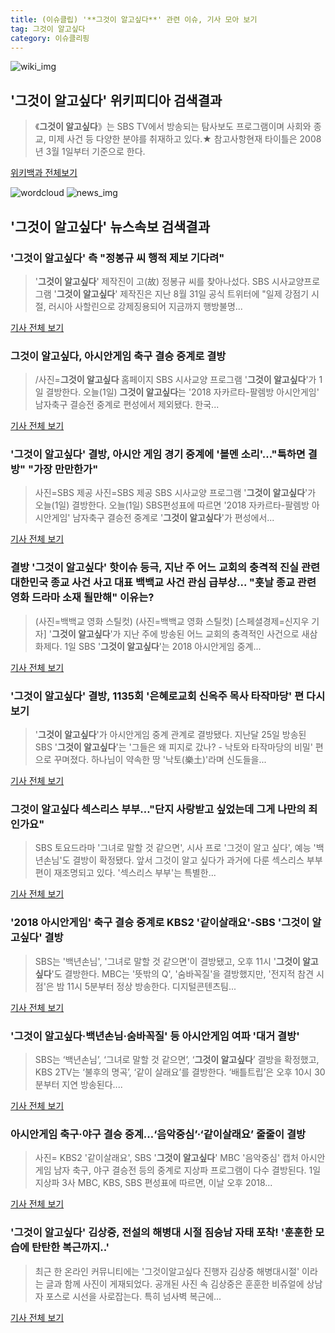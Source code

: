 ```yaml
---
title: (이슈클립) '**그것이 알고싶다**' 관련 이슈, 기사 모아 보기
tag: 그것이 알고싶다
category: 이슈클리핑
---
```

![wiki_img](https://user-images.githubusercontent.com/42597476/44503234-41136a80-a6d0-11e8-9071-6fc6418eafe4.png)
## **'**그것이 알고싶다**'** 위키피디아 검색결과
>《**그것이 알고싶다**》는 SBS TV에서 방송되는 탐사보도 프로그램이며 사회와 종교, 미제 사건 등 다양한 분야를 취재하고 있다.★ 참고사항현재 타이틀은 2008년 3월 1일부터 기준으로 한다.

<a href="https://ko.wikipedia.org/wiki/그것이 알고싶다" target="_blank">위키백과 전체보기</a>

![wordcloud](https://s3.ap-northeast-2.amazonaws.com/lyrics101-wordcloud/2018-09-02-1535839314.png)
![news_img](https://user-images.githubusercontent.com/42597476/44507050-1206f400-a6e4-11e8-8d98-7ffbfebb353f.png)
## **'**그것이 알고싶다**'** 뉴스속보 검색결과
### '**그것이 알고싶다**' 측 "정봉규 씨 행적 제보 기다려"

>'**그것이 알고싶다**' 제작진이 고(故) 정봉규 씨를 찾아나섰다. SBS 시사교양프로그램 '**그것이 알고싶다**' 제작진은 지난 8월 31일 공식 트위터에 "일제 강점기 시절, 러시아 사할린으로 강제징용되어 지금까지 행방불명...

<a href="http://sports.hankooki.com/lpage/entv/201809/sp20180902065955136660.htm" target="_blank">기사 전체 보기</a>

### **그것이 알고싶다**, 아시안게임 축구 결승 중계로 결방

>/사진=**그것이 알고싶다** 홈페이지 SBS 시사교양 프로그램 '**그것이 알고싶다**'가 1일 결방한다. 오늘(1일) **그것이 알고싶다**는 '2018 자카르타-팔렘방 아시안게임' 남자축구 결승전 중계로 편성에서 제외됐다.   한국...

<a href="http://moneys.mt.co.kr/news/mwView.php?no=2018090116528028506" target="_blank">기사 전체 보기</a>

### '**그것이 알고싶다**' 결방, 아시안 게임 경기 중계에 '볼멘 소리'..."툭하면 결방" "가장 만만한가"

>사진=SBS 제공 사진=SBS 제공 SBS 시사교양 프로그램 '**그것이 알고싶다**'가 오늘(1일) 결방한다. 오늘(1일)  SBS편성표에 따르면  '2018 자카르타-팔렘방 아시안게임' 남자축구 결승전 중계로 '**그것이 알고싶다**'가 편성에서...

<a href="http://www.whitepaper.co.kr/news/articleView.html?idxno=112932" target="_blank">기사 전체 보기</a>

### 결방 '**그것이 알고싶다**' 핫이슈 등극, 지난 주 어느 교회의 충격적 진실 관련 대한민국 종교 사건 사고 대표 백백교 사건 관심 급부상... "훗날 종교 관련 영화 드라마 소재 될만해" 이유는?

>(사진=백백교 영화 스틸컷) (사진=백백교 영화 스틸컷) [스페셜경제=신지우 기자] '**그것이 알고싶다**'가 지난 주에 방송된 어느 교회의 충격적인 사건으로 새삼 화제다. 1일 SBS '**그것이 알고싶다**'는 2018 아시안게임 중계...

<a href="http://www.speconomy.com/news/articleView.html?idxno=121381" target="_blank">기사 전체 보기</a>

### '**그것이 알고싶다**' 결방, 1135회 '은혜로교회 신옥주 목사 타작마당' 편 다시보기

>'**그것이 알고싶다**'가 아시안게임 중계 관계로 결방됐다. 지난달 25일 방송된 SBS '**그것이 알고싶다**'는 '그들은 왜 피지로 갔나? - 낙토와 타작마당의 비밀' 편으로 꾸며졌다. 하나님이 약속한 땅 '낙토(樂土)'라며 신도들을...

<a href="http://www.topstarnews.net/news/articleView.html?idxno=475064" target="_blank">기사 전체 보기</a>

### **그것이 알고싶다** 섹스리스 부부…"단지 사랑받고 싶었는데 그게 나만의 죄인가요"

>SBS 토요드라마 '그녀로 말할 것 같으면', 시사 프로 '그것이 알고 싶다', 예능 '백년손님'도 결방이 확정됐다. 앞서 그것이 알고 싶다가 과거에 다룬 섹스리스 부부 편이 재조명되고 있다. '섹스리스 부부'는 특별한...

<a href="http://www.econonews.co.kr/news/articleView.html?idxno=34641" target="_blank">기사 전체 보기</a>

### '2018 아시안게임' 축구 결승 중계로 KBS2 '같이살래요'-SBS '**그것이 알고싶다**' 결방

>SBS는 '백년손님', '그녀로 말할 것 같으면'이 결방됐고, 오후 11시 '**그것이 알고싶다**'도 결방한다. MBC는 '뜻밖의 Q', '숨바꼭질'을 결방했지만, '전지적 참견 시점'은 밤 11시 5분부터 정상 방송한다. 디지털콘텐츠팀...

<a href="http://news20.busan.com/controller/newsController.jsp?newsId=20180901000074" target="_blank">기사 전체 보기</a>

### '**그것이 알고싶다**·백년손님·숨바꼭질' 등 아시안게임 여파 '대거 결방'

>SBS는 ‘백년손님’, ‘그녀로 말할 것 같으면’, ‘**그것이 알고싶다**’ 결방을 확정했고, KBS 2TV는 ‘불후의 명곡’, ‘같이 살래요’를 결방한다. ‘배틀트립’은 오후 10시 30분부터 지연 방송된다....

<a href="http://www.sedaily.com/NewsView/1S4GVRCFSV" target="_blank">기사 전체 보기</a>

### 아시안게임 축구·야구 결승 중계…‘음악중심’·‘같이살래요’ 줄줄이 결방

>사진= KBS2 '같이살래요', SBS '**그것이 알고싶다**' MBC '음악중심' 캡처 아시안게임 남자 축구, 야구 결승전 등의 중계로 지상파 프로그램이 다수 결방된다. 1일 지상파 3사 MBC, KBS, SBS 편성표에 따르면, 이날 오후 2018...

<a href="http://view.asiae.co.kr/news/view.htm?idxno=2018090111202687736" target="_blank">기사 전체 보기</a>

### '**그것이 알고싶다**' 김상중, 전설의 해병대 시절 짐승남 자태 포착! '훈훈한 모습에 탄탄한 복근까지..'

>최근 한 온라인 커뮤니티에는 '그것이알고싶다 진행자 김상중 해병대시절' 이라는 글과 함께 사진이 게재되었다. 공개된 사진 속 김상중은 훈훈한 비쥬얼에 상남자 포스로 시선을 사로잡는다. 특히 넘사벽 복근에...

<a href="http://www.joongdo.co.kr/main/view.php?key=20180901001154078" target="_blank">기사 전체 보기</a>


